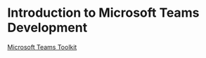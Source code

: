 # Introduction to Microsoft Teams Development

[Microsoft Teams Toolkit](https://marketplace.visualstudio.com/items?itemName=TeamsDevApp.ms-teams-vscode-extension)
